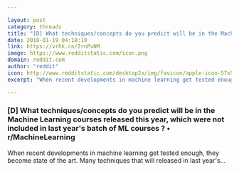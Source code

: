 ```yaml
---

layout: post
category: threads
title: "[D] What techniques/concepts do you predict will be in the Machine Learning courses released this year, which were not included in last year's batch of ML courses ?"
date: 2018-01-19 04:18:19
link: https://vrhk.co/2rnPvNM
image: https://www.redditstatic.com/icon.png
domain: reddit.com
author: "reddit"
icon: http://www.redditstatic.com/desktop2x/img/favicon/apple-icon-57x57.png
excerpt: "When recent developments in machine learning get tested enough, they become state of the art. Many techniques that will released in last year's..."

---
```


### [D] What techniques/concepts do you predict will be in the Machine Learning courses released this year, which were not included in last year's batch of ML courses ? • r/MachineLearning

When recent developments in machine learning get tested enough, they become state of the art. Many techniques that will released in last year's...